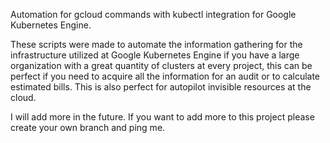 Automation for gcloud commands with kubectl integration for Google Kubernetes Engine.

These scripts were made to automate the information gathering for the infrastructure utilized at Google Kubernetes Engine if you have a large organization with a great quantity of clusters at every project, this can be perfect if you need to acquire all the information for an audit or to calculate estimated bills. This is also perfect for autopilot invisible resources at the cloud.

I will add more in the future. If you want to add more to this project please create your own branch and ping me.
